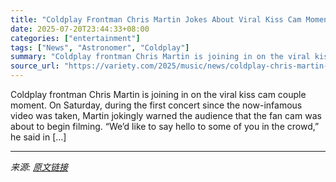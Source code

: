 ```yaml
---
title: "Coldplay Frontman Chris Martin Jokes About Viral Kiss Cam Moment During Concert: ‘We’d Like to Say Hello to Some of You in the Crowd’"
date: 2025-07-20T23:44:33+08:00
categories: ["entertainment"]
tags: ["News", "Astronomer", "Coldplay"]
summary: "Coldplay frontman Chris Martin is joining in on the viral kiss cam couple moment. On Saturday, during the first concert since the now-infamous video was taken, Martin jokingly warned the audience that"
source_url: "https://variety.com/2025/music/news/coldplay-chris-martin-kiss-cam-astronomer-ceo-1236465574/"
---
```


Coldplay frontman Chris Martin is joining in on the viral kiss cam couple moment. On Saturday, during the first concert since the now-infamous video was taken, Martin jokingly warned the audience that the fan cam was about to begin filming. &#8220;We’d like to say hello to some of you in the crowd,&#8221; he said in [&#8230;]

---

*来源: [原文链接](https://variety.com/2025/music/news/coldplay-chris-martin-kiss-cam-astronomer-ceo-1236465574/)*
